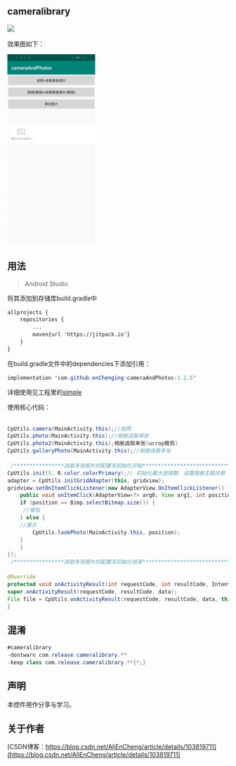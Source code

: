 cameralibrary
-

[![](https://jitpack.io/v/enChenging/cameraAndPhotos.svg)](https://jitpack.io/#enChenging/cameraAndPhotos)

效果图如下：

<div align="left" >
	<img src="https://github.com/enChenging/cameraAndPhotos/blob/master/screenshot/video.gif" width="200">
</div>

## 用法

>Android Studio

将其添加到存储库build.gradle中
```xml
allprojects {
    repositories {
      	...
        maven{url 'https://jitpack.io'}
    }
}
```
 在build.gradle文件中的dependencies下添加引用：
	
```java
implementation 'com.github.enChenging:cameraAndPhotos:1.2.5'
```
详细使用见工程里的[simple](https://github.com/enChenging/cameraAndPhotos/tree/master/simple)

使用核心代码：
```java

CpUtils.camera(MainActivity.this);//拍照
CpUtils.photo(MainActivity.this);//相册选取单张
CpUtils.photo2(MainActivity.this);相册选取单张(ucrop裁剪)
CpUtils.galleryPhoto(MainActivity.this);//相册选取多张

 /****************选取多张图片的配置及初始化开始*****************************/
CpUtils.init(5, R.color.colorPrimary);// 初始化最大选择数、设置图册主题风格
adapter = CpUtils.initGridAdapter(this, gridview);
gridview.setOnItemClickListener(new AdapterView.OnItemClickListener() {
    public void onItemClick(AdapterView<?> arg0, View arg1, int position, long arg3) {
	if (position == Bimp.selectBitmap.size()) {
	 //增加
	} else {
	//展示
	    CpUtils.lookPhoto(MainActivity.this, position);
	}
    }
});
 /****************选取多张图片的配置及初始化结束*****************************/

@Override
protected void onActivityResult(int requestCode, int resultCode, Intent data) {
super.onActivityResult(requestCode, resultCode, data);
File file = CpUtils.onActivityResult(requestCode, resultCode, data, this, Type, mIv_image);
}


```


## 混淆

```java
#cameralibrary
-dontwarn com.release.cameralibrary.**
-keep class com.release.cameralibrary.**{*;}

```

声明
-
本控件用作分享与学习。

关于作者
-
[CSDN博客：https://blog.csdn.net/AliEnCheng/article/details/103819711](https://blog.csdn.net/AliEnCheng/article/details/103819711)





